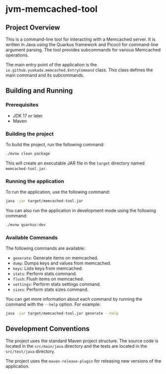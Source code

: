 # jvm-memcached-tool

## Project Overview

This is a command-line tool for interacting with a Memcached server. It is written in Java using the Quarkus framework and Picocli for command-line argument parsing. The tool provides subcommands for various Memcached operations.

The main entry point of the application is the `io.github.yuokada.memcached.EntryCommand` class. This class defines the main command and its subcommands.

## Building and Running

### Prerequisites

*   JDK 17 or later
*   Maven

### Building the project

To build the project, run the following command:

```bash
./mvnw clean package
```

This will create an executable JAR file in the `target` directory named `memcached-tool.jar`.

### Running the application

To run the application, use the following command:

```bash
java -jar target/memcached-tool.jar
```

You can also run the application in development mode using the following command:

```bash
./mvnw quarkus:dev
```

### Available Commands

The following commands are available:

*   `generate`: Generate items on memcached.
*   `dump`: Dumps keys and values from memcached.
*   `keys`: Lists keys from memcached.
*   `stats`: Perform stats command.
*   `flush`: Flush items on memcached.
*   `settings`: Perform stats settings command.
*   `sizes`: Perform stats sizes command.

You can get more information about each command by running the command with the `--help` option. For example:

```bash
java -jar target/memcached-tool.jar generate --help
```

## Development Conventions

The project uses the standard Maven project structure. The source code is located in the `src/main/java` directory and the tests are located in the `src/test/java` directory.

The project uses the `maven-release-plugin` for releasing new versions of the application.


